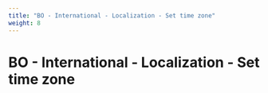 ```yaml
---
title: "BO - International - Localization - Set time zone"
weight: 8
---
```


# BO - International - Localization - Set time zone
